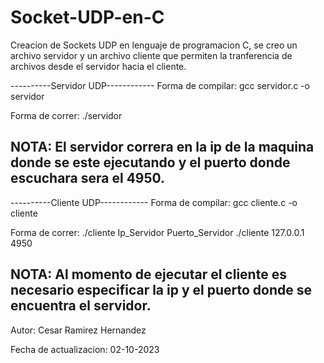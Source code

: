 # Socket-UDP-en-C
Creacion de Sockets UDP en lenguaje de programacion C, se creo un archivo servidor y un archivo cliente que permiten la tranferencia de archivos desde el servidor hacia el cliente.

----------Servidor UDP------------
Forma de compilar:
gcc servidor.c -o servidor

Forma de correr:
./servidor

NOTA: El servidor correra en la ip de la maquina donde se este ejecutando y el puerto donde escuchara sera el 4950.
---------------------------------

----------Cliente UDP------------
Forma de compilar:
gcc cliente.c -o cliente

Forma de correr:
./cliente Ip_Servidor Puerto_Servidor
./cliente 127.0.0.1 4950

NOTA: Al momento de ejecutar el cliente es necesario especificar la ip y el puerto donde se encuentra el servidor.
---------------------------------

Autor: Cesar Ramirez Hernandez

Fecha de actualizacion: 02-10-2023

